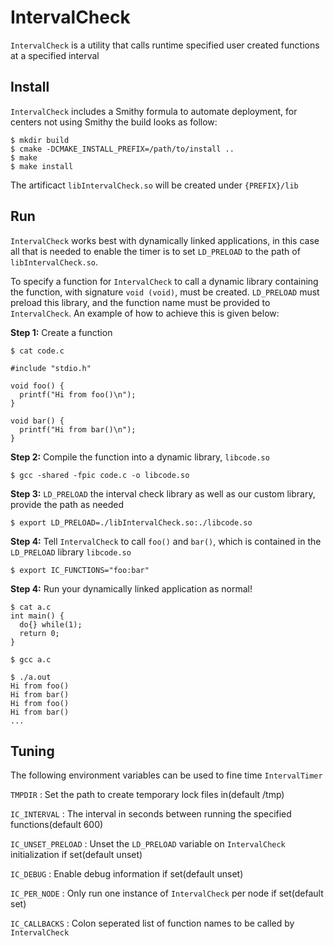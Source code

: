 # IntervalCheck
`IntervalCheck` is a utility that calls runtime specified user created functions at a specified interval

## Install
`IntervalCheck` includes a Smithy formula to automate deployment, for centers not
using Smithy the build looks as follow:

```
$ mkdir build
$ cmake -DCMAKE_INSTALL_PREFIX=/path/to/install ..
$ make
$ make install
```

The artificact `libIntervalCheck.so` will be created under `{PREFIX}/lib`

## Run
`IntervalCheck` works best with dynamically linked applications, in this case all that is needed to enable the timer is to set `LD_PRELOAD` to the path of `libIntervalCheck.so`.

To specify a function for `IntervalCheck` to call a dynamic library containing the function, with signature `void (void)`, must be created. `LD_PRELOAD` must preload this library, and the function name must be provided to `IntervalCheck`. An example of how to achieve this is given below:


**Step 1:** Create a function

```
$ cat code.c

#include "stdio.h"

void foo() {
  printf("Hi from foo()\n");
}

void bar() {
  printf("Hi from bar()\n");
}
```

**Step 2:** Compile the function into a dynamic library, `libcode.so`

```
$ gcc -shared -fpic code.c -o libcode.so
```

**Step 3:** `LD_PRELOAD` the interval check library as well as our custom library, provide the path as needed

```
$ export LD_PRELOAD=./libIntervalCheck.so:./libcode.so
```

**Step 4:** Tell `IntervalCheck` to call `foo()` and `bar()`, which is contained in the `LD_PRELOAD` library `libcode.so`
```
$ export IC_FUNCTIONS="foo:bar"
```

**Step 4:** Run your dynamically linked application as normal!

```
$ cat a.c
int main() {
  do{} while(1);
  return 0;
}
```

```
$ gcc a.c
```

```
$ ./a.out
Hi from foo()
Hi from bar()
Hi from foo()
Hi from bar()
...

```

## Tuning
The following environment variables can be used to fine time `IntervalTimer` 

`TMPDIR`           : Set the path to create temporary lock files in(default /tmp)

`IC_INTERVAL`      : The interval in seconds between running the specified functions(default 600)

`IC_UNSET_PRELOAD` : Unset the `LD_PRELOAD` variable on `IntervalCheck` initialization if set(default unset)

`IC_DEBUG`         : Enable debug information if set(default unset)

`IC_PER_NODE`      : Only run one instance of `IntervalCheck` per node if set(default set)

`IC_CALLBACKS`     : Colon seperated list of function names to be called by `IntervalCheck`
